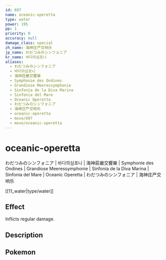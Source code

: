 ```yaml
---
id: 697
name: oceanic-operetta
type: water
power: 195
pp: 1
priority: 0
accuracy: null
damage_class: special
zh_name: 海神庄严交响乐
jp_name: わだつみのシンフォニア
kr_name: 바다의심포니
aliases:
  - わだつみのシンフォニア
  - 바다의심포니
  - 海神莊嚴交響樂
  - Symphonie des Ondines
  - Grandiose Meeressymphonie
  - Sinfonía de la Diva Marina
  - Sinfonia del Mare
  - Oceanic Operetta
  - わだつみのシンフォニア
  - 海神庄严交响乐
  - oceanic-operetta
  - move/697
  - move/oceanic-operetta
---
```

# oceanic-operetta
    
わだつみのシンフォニア | 바다의심포니 | 海神莊嚴交響樂 | Symphonie des Ondines | Grandiose Meeressymphonie | Sinfonía de la Diva Marina | Sinfonia del Mare | Oceanic Operetta | わだつみのシンフォニア | 海神庄严交响乐

[[11_water|type/water]]

## Effect

Inflicts regular damage.

## Description



## Pokemon



